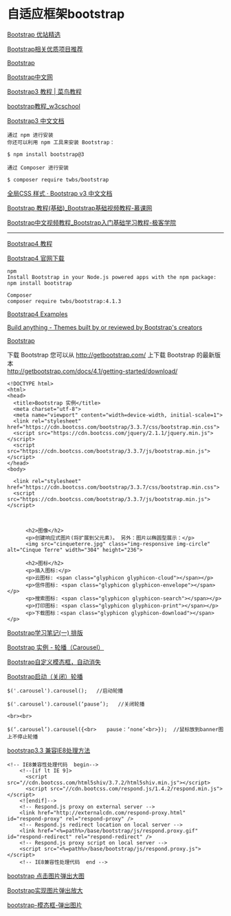 
# 自适应框架bootstrap

[Bootstrap 优站精选](http://www.youzhan.org/)  

[Bootstrap相关优质项目推荐](http://www.bootcss.com/)  

[Bootstrap](https://getbootstrap.com/2.3.2/)  

[Bootstrap中文网](http://www.bootcss.com/)  

[Bootstrap3 教程 | 菜鸟教程](https://www.runoob.com/bootstrap/bootstrap-tutorial.html)  

[bootstrap教程_w3cschool](https://www.w3cschool.cn/bootstrap/)  

[Bootstrap3 中文文档](https://v3.bootcss.com/)  
~~~
通过 npm 进行安装
你还可以利用 npm 工具来安装 Bootstrap：

$ npm install bootstrap@3

通过 Composer 进行安装

$ composer require twbs/bootstrap
~~~
[全局CSS 样式 · Bootstrap v3 中文文档](https://v3.bootcss.com/css/)  

[Bootstrap 教程(基础)_Bootstrap基础视频教程-慕课网](https://www.imooc.com/learn/141/)  

[Bootstrap中文视频教程_Bootstrap入门基础学习教程-极客学院](http://www.jikexueyuan.com/course/bootstrap/)  

-----------------

[Bootstrap4 教程](https://www.runoob.com/bootstrap4/bootstrap4-tutorial.html)  

[Bootstrap4 官网下载](https://getbootstrap.com/docs/4.1/getting-started/download/)  
~~~
npm
Install Bootstrap in your Node.js powered apps with the npm package:
npm install bootstrap

Composer  
composer require twbs/bootstrap:4.1.3
~~~

[Bootstrap4 Examples](https://getbootstrap.com/docs/4.1/examples/)  

[Build anything - Themes built by or reviewed by Bootstrap's creators](https://themes.getbootstrap.com/)  

[Bootstrap](https://www.runoob.com/try/try.php?filename=trybs_default)  

下载 Bootstrap
您可以从 http://getbootstrap.com/ 上下载 Bootstrap 的最新版本  
http://getbootstrap.com/docs/4.1/getting-started/download/  

~~~
<!DOCTYPE html>
<html>
<head>
  <title>Bootstrap 实例</title>
  <meta charset="utf-8">
  <meta name="viewport" content="width=device-width, initial-scale=1">
  <link rel="stylesheet" href="https://cdn.bootcss.com/bootstrap/3.3.7/css/bootstrap.min.css">  
  <script src="https://cdn.bootcss.com/jquery/2.1.1/jquery.min.js"></script>
  <script src="https://cdn.bootcss.com/bootstrap/3.3.7/js/bootstrap.min.js"></script>
</head>
<body>

  <link rel="stylesheet" href="https://cdn.bootcss.com/bootstrap/3.3.7/css/bootstrap.min.css">  
  <script src="https://cdn.bootcss.com/bootstrap/3.3.7/js/bootstrap.min.js"></script>



      <h2>图像</h2>
      <p>创建响应式图片(将扩展到父元素)。 另外：图片以椭圆型展示：</p>            
      <img src="cinqueterre.jpg" class="img-responsive img-circle" alt="Cinque Terre" width="304" height="236"> 
      
      <h2>图标</h2>
      <p>插入图标:</p>      
      <p>云图标: <span class="glyphicon glyphicon-cloud"></span></p>      
      <p>信件图标: <span class="glyphicon glyphicon-envelope"></span></p>            
      <p>搜索图标: <span class="glyphicon glyphicon-search"></span></p>
      <p>打印图标: <span class="glyphicon glyphicon-print"></span></p>      
      <p>下载图标：<span class="glyphicon glyphicon-download"></span></p>      
~~~

[Bootstrap学习笔记(一) 排版](https://www.cnblogs.com/sankexin/p/5509297.html)  

[Bootstrap 实例 - 轮播（Carousel）](http://www.runoob.com/try/try.php?filename=bootstrap3-plugin-carousal-caption)  

[Bootstrap自定义模态框，自动消失](https://blog.csdn.net/ai_shuyingzhixia/article/details/80159220)  

[Bootstrap启动（关闭）轮播](https://www.cnblogs.com/candy-Yao/p/7446993.html)  
~~~
$('.carousel').carousel();   //启动轮播

$('.carousel').carousel(‘pause’);   //关闭轮播

<br><br>

$(‘.carousel’).carousel({<br>　　pause：‘none’<br>});  //鼠标放到banner图上不停止轮播

~~~

[bootstrap3.3 兼容IE8处理方法](https://blog.csdn.net/u012116457/article/details/50772459)  
~~~
<!-- IE8兼容性处理代码  begin-->
    <!--[if lt IE 9]>
      <script src="//cdn.bootcss.com/html5shiv/3.7.2/html5shiv.min.js"></script>
      <script src="//cdn.bootcss.com/respond.js/1.4.2/respond.min.js"></script>
    <![endif]-->
    <!-- Respond.js proxy on external server -->
    <link href="http://externalcdn.com/respond-proxy.html" id="respond-proxy" rel="respond-proxy" />
	<!-- Respond.js redirect location on local server -->
	<link href="<%=path%>/base/bootstrap/js/respond.proxy.gif" id="respond-redirect" rel="respond-redirect" /> 
	<!-- Respond.js proxy script on local server -->
    <script src="<%=path%>/base/bootstrap/js/respond.proxy.js"></script> 
    <!-- IE8兼容性处理代码  end -->
~~~

[bootstrap 点击图片弹出大图](https://blog.csdn.net/suitingwei/article/details/50217157)  

[Bootstrap实现图片弹出放大](https://blog.csdn.net/my98800/article/details/78066910)  

[bootstrap-模态框-弹出图片](https://blog.csdn.net/encircles/article/details/71127324)  





